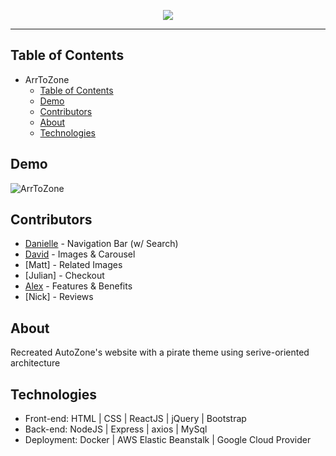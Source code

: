 <p align="center">
  <img src="https://i.imgur.com/QTQETFB.png">
</p>

------------------------------

## Table of Contents 
- ArrToZone
  - [Table of Contents](#table-of-contents)
  - [Demo](#demo)
  - [Contributors](#contributors)
  - [About](#about)
  - [Technologies](#technologies)

## Demo
![ArrToZone](https://github.com/daniellekuhn/ArrToZoneGIF/blob/master/ArrToZone.gif)

## Contributors
  - [Danielle](https://github.com/daniellekuhn) - Navigation Bar (w/ Search)
  - [David](https://github.com/davehastings) - Images & Carousel
  - [Matt] - Related Images
  - [Julian] - Checkout
  - [Alex](https://github.com/jandrog) - Features & Benefits
  - [Nick] - Reviews
  
## About
Recreated AutoZone's website with a pirate theme using serive-oriented architecture

## Technologies 
  - Front-end: HTML | CSS | ReactJS | jQuery | Bootstrap
  - Back-end: NodeJS | Express | axios | MySql
  - Deployment: Docker | AWS Elastic Beanstalk | Google Cloud Provider
  

 

  
